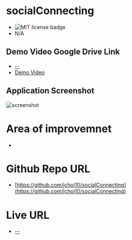 # socialConnecting
- ![MIT license badge](https://img.shields.io/badge/license-mit-blue)
- N/A


## Demo Video Google Drive Link

- [--](--)
- [Demo Video](--) 

## Application Screenshot

![screenshot](--)


# Area of improvemnet

- 

# Github Repo URL

- [https://github.com/jchoi10/socialConnecting](https://github.com/jchoi10/socialConnecting)

# Live URL

- [--](--)